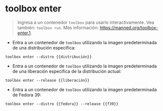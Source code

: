 # toolbox enter

> Ingresa a un contenedor `toolbox` para usarlo interactivamente.
> Vea también: `toolbox run`.
> Más información: <https://manned.org/toolbox-enter.1>.

- Entra a un contenedor de `toolbox` utilizando la imagen predeterminada de una distribución específica:

`toolbox enter --distro {{distribución}}`

- Entra a un contenedor de `toolbox` utilizando la imagen predeterminada de una liberación específica de la distribución actual:

`toolbox enter --release {{liberación}}`

- Entra a un contenedor de `toolbox` utilizando la imagen predeterminada de Fedora 39:

`toolbox enter --distro {{fedora}} --release {{f39}}`
